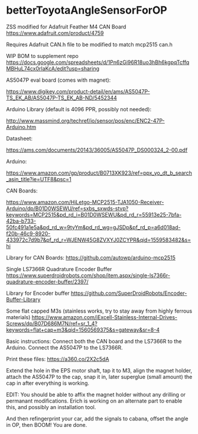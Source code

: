 # betterToyotaAngleSensorForOP

ZSS modified for Adafruit Feather M4 CAN Board
https://www.adafruit.com/product/4759

Requires Adafruit CAN.h file to be modified to match mcp2515 can.h

WIP BOM to supplement repo https://docs.google.com/spreadsheets/d/1Pn6zGi96R18uo3hBh6kgpqTcffqMBHuL74cx0rIaKcA/edit?usp=sharing

AS5047P eval board (comes with magnet):

https://www.digikey.com/product-detail/en/ams/AS5047P-TS_EK_AB/AS5047P-TS_EK_AB-ND/5452344

Arduino Library (default is 4096 PPR, possibly not needed):

http://www.massmind.org/techref/io/sensor/pos/enc/ENC2-47P-Arduino.htm

Datasheet:

https://ams.com/documents/20143/36005/AS5047P_DS000324_2-00.pdf

Arduino:

https://www.amazon.com/gp/product/B0713XK923/ref=ppx_yo_dt_b_search_asin_title?ie=UTF8&psc=1

CAN Boards:

https://www.amazon.com/HiLetgo-MCP2515-TJA1050-Receiver-Arduino/dp/B01D0WSEWU/ref=sxbs_sxwds-stvp?keywords=MCP2515&pd_rd_i=B01D0WSEWU&pd_rd_r=55913e25-7bfa-42ba-b733-50fc491a1e5a&pd_rd_w=9tyYm&pd_rd_wg=gJSDp&pf_rd_p=a6d018ad-f20b-46c9-8920-433972c7d9b7&pf_rd_r=WJENW45G8ZVXYJ0ZCYPR&qid=1559583482&s=hi

Library for CAN Boards:
https://github.com/autowp/arduino-mcp2515

Single LS7366R Quadrature Encoder Buffer
https://www.superdroidrobots.com/shop/item.aspx/single-ls7366r-quadrature-encoder-buffer/2397/

Library for Encoder buffer
https://github.com/SuperDroidRobots/Encoder-Buffer-Library

Some flat capped M3s (stainless works, try to stay away from highly ferrous materials)
https://www.amazon.com/iExcell-Stainless-Internal-Drives-Screws/dp/B07D686M7N/ref=sr_1_4?keywords=flat+cap+m3&qid=1560569375&s=gateway&sr=8-4

Basic instructions:
Connect both the CAN board and the LS7366R to the Arduino. Connect the AS5047P to the LS7366R.

Print these files:
https://a360.co/2X2c5dA

Extend the hole in the EPS motor shaft, tap it to M3, align the magnet holder, attach the AS5047P to the cap, snap it in, later superglue (small amount) the cap in after everything is working.

EDIT: You should be able to affix the magnet holder without any drilling or permanant modifications. Erich is working on an alternate part to enable this, and possibly an installation tool.

And then refingerprint your car, add the signals to cabana, offset the angle in OP, then BOOM! You are done.
